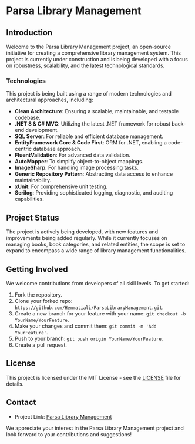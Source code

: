 # Parsa Library Management

## Introduction
Welcome to the Parsa Library Management project, an open-source initiative for creating a comprehensive library management system. This project is currently under construction and is being developed with a focus on robustness, scalability, and the latest technological standards.

### Technologies
This project is being built using a range of modern technologies and architectural approaches, including:
- **Clean Architecture**: Ensuring a scalable, maintainable, and testable codebase.
- **.NET 8 & C# MVC**: Utilizing the latest .NET framework for robust back-end development.
- **SQL Server**: For reliable and efficient database management.
- **EntityFramework Core & Code First**: ORM for .NET, enabling a code-centric database approach.
- **FluentValidation**: For advanced data validation.
- **AutoMapper**: To simplify object-to-object mappings.
- **ImageSharp**: For handling image processing tasks.
- **Generic Repository Pattern**: Abstracting data access to enhance maintainability.
- **xUnit**: For comprehensive unit testing.
- **Serilog**: Providing sophisticated logging, diagnostic, and auditing capabilities.

## Project Status
The project is actively being developed, with new features and improvements being added regularly. While it currently focuses on managing books, book categories, and related entities, the scope is set to expand to encompass a wide range of library management functionalities.

## Getting Involved
We welcome contributions from developers of all skill levels. To get started:
1. Fork the repository.
2. Clone your forked repo: `https://github.com/Hemmatiali/ParsaLibraryManagement.git`.
3. Create a new branch for your feature with your name: `git checkout -b YourName/YourFeature`.
4. Make your changes and commit them: `git commit -m 'Add YourFeature'`.
5. Push to your branch: `git push origin YourName/YourFeature`.
6. Create a pull request.

## License
This project is licensed under the MIT License - see the [LICENSE](LICENSE.txt) file for details.

## Contact
- Project Link: [Parsa Library Management](https://github.com/Hemmatiali/ParsaLibraryManagement)

We appreciate your interest in the Parsa Library Management project and look forward to your contributions and suggestions!

